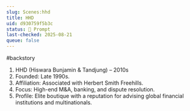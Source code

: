 ```yaml
---
slug: Scenes:hhd
title: HHD
uid: d930759f5b3c
status: 💬 Prompt
last-checked: 2025-08-21
queue: false
---
```

#backstory 
1. HHD (Hiswara Bunjamin & Tandjung) – 2010s
2. Founded: Late 1990s.
4. Affiliation: Associated with Herbert Smith Freehills.
6. Focus: High-end M&A, banking, and dispute resolution.
8. Profile: Elite boutique with a reputation for advising global financial institutions and multinationals.
